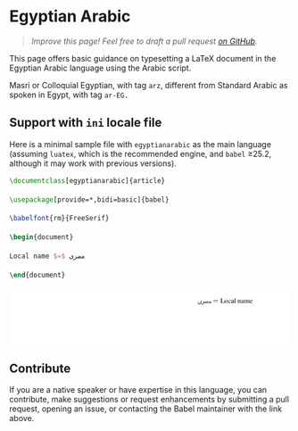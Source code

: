 # Egyptian Arabic

<blockquote>
  <p><em>Improve this page! Feel free to draft a pull request <a href="https://github.com/latex3/babel/tree/docs/docs">on GitHub</a>.</em></p>
</blockquote>

This page offers basic guidance on typesetting a LaTeX document in the
Egyptian Arabic language using the Arabic script.

Masri or Colloquial Egyptian, with tag `arz`, different from
Standard Arabic as spoken in Egypt, with tag `ar-EG.`

## Support with `ini` locale file

Here is a minimal sample file with `egyptianarabic` as the main language
(assuming `luatex`, which is the recommended engine, and `babel` ≥25.2,
although it may work with previous versions).

```tex
\documentclass[egyptianarabic]{article}

\usepackage[provide=*,bidi=basic]{babel}

\babelfont{rm}{FreeSerif}

\begin{document}

Local name $=$ مصرى

\end{document}
```

![](../media/locale-egyptianarabic.png)

## Contribute

If you are a native speaker or have expertise in this language, you can
contribute, make suggestions or request enhancements by submitting a
pull request, opening an issue, or contacting the Babel maintainer with
the link above.